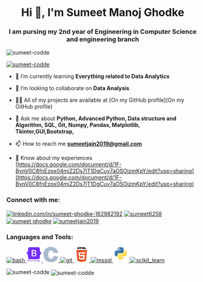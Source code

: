 <h1 align="center">Hi 👋, I'm Sumeet Manoj Ghodke</h1>
<h3 align="center">I am pursing my 2nd year of Engineering in Computer Science and engineering branch</h3>

<p align="left"> <img src="https://komarev.com/ghpvc/?username=sumeet-codde&label=Profile%20views&color=0e75b6&style=flat" alt="sumeet-codde" /> </p>

<p align="left"> <a href="https://github.com/ryo-ma/github-profile-trophy"><img src="https://github-profile-trophy.vercel.app/?username=sumeet-codde" alt="sumeet-codde" /></a> </p>

- 🌱 I’m currently learning **Everything related to Data Analytics**

- 👯 I’m looking to collaborate on **Data Analysis**

- 👨‍💻 All of my projects are available at [On my GitHub profile](On my GitHub profile)

- 💬 Ask me about **Python, Advanced Python, Data structure and Algorithm, SQL, Git, Numpy, Pandas, Matplotlib, Tkinter,GUI,Bootstrap,**

- 📫 How to reach me **sumeetjain2019@gmail.com**

- 📄 Know about my experiences [https://docs.google.com/document/d/1F-BynV0C8fnEzpx04miZ2Ds7lT1DgCuy7aOSOizmKpY/edit?usp=sharing](https://docs.google.com/document/d/1F-BynV0C8fnEzpx04miZ2Ds7lT1DgCuy7aOSOizmKpY/edit?usp=sharing)

<h3 align="left">Connect with me:</h3>
<p align="left">
<a href="https://linkedin.com/in/linkedin.com/in/sumeet-ghodke-162982192" target="blank"><img align="center" src="https://raw.githubusercontent.com/rahuldkjain/github-profile-readme-generator/neutral-icons/src/images/icons/Social/linked-in-alt.svg" alt="linkedin.com/in/sumeet-ghodke-162982192" height="30" width="40" /></a>
<a href="https://instagram.com/sumeet6258" target="blank"><img align="center" src="https://raw.githubusercontent.com/rahuldkjain/github-profile-readme-generator/neutral-icons/src/images/icons/Social/instagram.svg" alt="sumeet6258" height="30" width="40" /></a>
<a href="https://www.youtube.com/c/sumeet ghodke" target="blank"><img align="center" src="https://raw.githubusercontent.com/rahuldkjain/github-profile-readme-generator/neutral-icons/src/images/icons/Social/youtube.svg" alt="sumeet ghodke" height="30" width="40" /></a>
<a href="https://www.hackerrank.com/sumeetjain2019" target="blank"><img align="center" src="https://raw.githubusercontent.com/rahuldkjain/github-profile-readme-generator/neutral-icons/src/images/icons/Social/hackerrank.svg" alt="sumeetjain2019" height="30" width="40" /></a>
</p>

<h3 align="left">Languages and Tools:</h3>
<p align="left"> <a href="https://www.gnu.org/software/bash/" target="_blank"> <img src="https://www.vectorlogo.zone/logos/gnu_bash/gnu_bash-icon.svg" alt="bash" width="40" height="40"/> </a> <a href="https://getbootstrap.com" target="_blank"> <img src="https://raw.githubusercontent.com/devicons/devicon/master/icons/bootstrap/bootstrap-plain-wordmark.svg" alt="bootstrap" width="40" height="40"/> </a> <a href="https://www.cprogramming.com/" target="_blank"> <img src="https://raw.githubusercontent.com/devicons/devicon/master/icons/c/c-original.svg" alt="c" width="40" height="40"/> </a> <a href="https://git-scm.com/" target="_blank"> <img src="https://www.vectorlogo.zone/logos/git-scm/git-scm-icon.svg" alt="git" width="40" height="40"/> </a> <a href="https://www.w3.org/html/" target="_blank"> <img src="https://raw.githubusercontent.com/devicons/devicon/master/icons/html5/html5-original-wordmark.svg" alt="html5" width="40" height="40"/> </a> <a href="https://www.microsoft.com/en-us/sql-server" target="_blank"> <img src="https://cdn.worldvectorlogo.com/logos/microsoft-sql-server.svg" alt="mssql" width="40" height="40"/> </a> <a href="https://www.python.org" target="_blank"> <img src="https://raw.githubusercontent.com/devicons/devicon/master/icons/python/python-original.svg" alt="python" width="40" height="40"/> </a> <a href="https://scikit-learn.org/" target="_blank"> <img src="https://upload.wikimedia.org/wikipedia/commons/0/05/Scikit_learn_logo_small.svg" alt="scikit_learn" width="40" height="40"/> </a> </p>

<p><img align="left" src="https://github-readme-stats.vercel.app/api/top-langs?username=sumeet-codde&show_icons=true&locale=en&layout=compact" alt="sumeet-codde" /></p>

<p>&nbsp;<img align="center" src="https://github-readme-stats.vercel.app/api?username=sumeet-codde&show_icons=true&locale=en" alt="sumeet-codde" /></p>
